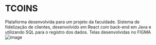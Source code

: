 # TCOINS
Plataforma desenvolvida para um projeto da faculdade. Sistema de fidelização de clientes, desenvolvido em React com back-end em Java e utilizando SQL para o registro dos dados. Telas desenvolvidas no FIGMA
![image](https://github.com/roberta976/TCOINS/assets/66263681/0d160089-538c-4d9c-bc85-28c3f88127c5)
